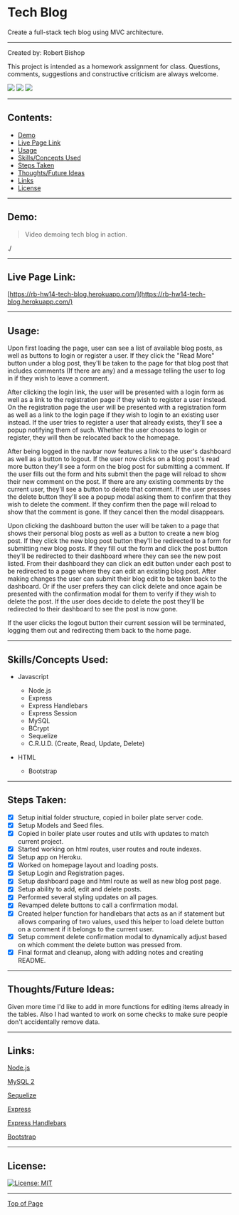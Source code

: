 # Tech Blog

Create a full-stack tech blog using MVC architecture.

---

Created by: Robert Bishop

This project is intended as a homework assignment for class.  Questions, comments, suggestions and constructive criticism are always welcome.

<a href="mailto: rbishop85@gmail.com"><img src="https://img.shields.io/badge/Gmail-D14836?style=for-the-badge&logo=gmail&logoColor=white"></a>
<a href="https://github.com/rbishop85" target="_blank"><img src="	https://img.shields.io/badge/GitHub-100000?style=for-the-badge&logo=github&logoColor=white"></a>
<a href="https://www.linkedin.com/in/robert-m-bishop/" target="_blank"><img src="https://img.shields.io/badge/LinkedIn-0077B5?style=for-the-badge&logo=linkedin&logoColor=white"></a>

---

## Contents:
* [Demo](#demo)
* [Live Page Link](#live-page-link)
* [Usage](#usage)
* [Skills/Concepts Used](#skillsconcepts-used)
* [Steps Taken](#steps-taken)
* [Thoughts/Future Ideas](#thoughtsfuture-ideas)
* [Links](#links)
* [License](#license)

---

## Demo:

> Video demoing tech blog in action.

./

---

## Live Page Link:

[https://rb-hw14-tech-blog.herokuapp.com/](https://rb-hw14-tech-blog.herokuapp.com/)

---

## Usage:

Upon first loading the page, user can see a list of available blog posts, as well as buttons to login or register a user.  If they click the "Read More" button under a blog post, they'll be taken to the page for that blog post that includes comments (If there are any) and a message telling the user to log in if they wish to leave a comment.

After clicking the login link, the user will be presented with a login form as well as a link to the registration page if they wish to register a user instead.  On the registration page the user will be presented with a registration form as well as a link to the login page if they wish to login to an existing user instead.  If the user tries to register a user that already exists, they'll see a popup notifying them of such.  Whether the user chooses to login or register, they will then be relocated back to the homepage.

After being logged in the navbar now features a link to the user's dashboard as well as a button to logout.  If the user now clicks on a blog post's read more button they'll see a form on the blog post for submitting a comment. If the user fills out the form and hits submit then the page will reload to show their new comment on the post.  If there are any existing comments by the current user, they'll see a button to delete that comment.  If the user presses the delete button they'll see a popup modal asking them to confirm that they wish to delete the comment.  If they confirm then the page will reload to show that the comment is gone.  If they cancel then the modal disappears.

Upon clicking the dashboard button the user will be taken to a page that shows their personal blog posts as well as a button to create a new blog post.  If they click the new blog post button they'll be redirected to a form for submitting new blog posts.  If they fill out the form and click the post button they'll be redirected to their dashboard where they can see the new post listed.  From their dashboard they can click an edit button under each post to be redirected to a page where they can edit an existing blog post. After making changes the user can submit their blog edit to be taken back to the dashboard.  Or if the user prefers they can click delete and once again be presented with the confirmation modal for them to verify if they wish to delete the post.  If the user does decide to delete the post they'll be redirected to their dashboard to see the post is now gone.

If the user clicks the logout button their current session will be terminated, logging them out and redirecting them back to the home page.

---

## Skills/Concepts Used:

* Javascript
  - Node.js
  - Express
  - Express Handlebars
  - Express Session
  - MySQL
  - BCrypt
  - Sequelize
  - C.R.U.D. (Create, Read, Update, Delete)

* HTML
  - Bootstrap

---

## Steps Taken:

- [x] Setup initial folder structure, copied in boiler plate server code.
- [x] Setup Models and Seed files.
- [x] Copied in boiler plate user routes and utils with updates to match current project.
- [x] Started working on html routes, user routes and route indexes.
- [x] Setup app on Heroku.
- [x] Worked on homepage layout and loading posts.
- [x] Setup Login and Registration pages.
- [x] Setup dashboard page and html route as well as new blog post page.
- [x] Setup ability to add, edit and delete posts.
- [x] Performed several styling updates on all pages.
- [x] Revamped delete buttons to call a confirmation modal.
- [x] Created helper function for handlebars that acts as an if statement but allows comparing of two values, used this helper to load delete button on a comment if it belongs to the current user.
- [x] Setup comment delete confirmation modal to dynamically adjust based on which comment the delete button was pressed from.
- [x] Final format and cleanup, along with adding notes and creating README.

---

## Thoughts/Future Ideas:

Given more time I'd like to add in more functions for editing items already in the tables.  Also I had wanted to work on some checks to make sure people don't accidentally remove data.

---

## Links:

<a href="https://nodejs.org/en/" target="_blank">Node.js</a>

<a href="https://www.npmjs.com/package/mysql2" target="_blank">MySQL 2</a>

<a href="https://www.npmjs.com/package/sequelize" target="_blank">Sequelize</a>

<a href="https://www.npmjs.com/package/express" target="_blank">Express</a>

<a href="https://www.npmjs.com/package/express-handlebars" target="_blank">Express Handlebars</a>

<a href="https://getbootstrap.com/" target="_blank">Bootstrap</a>

---

## License:


[![License: MIT](https://img.shields.io/badge/License-MIT-yellow.svg)](https://opensource.org/licenses/MIT)

---

[Top of Page](#employee-tracker)
